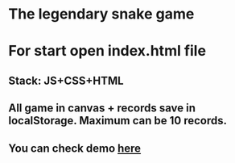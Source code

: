 # The legendary snake game

# For start open index.html file

## Stack: JS+CSS+HTML

## All game in canvas + records save in localStorage. Maximum can be 10 records.

## You can check demo [here](https://vonraglirik.github.io/snakeJS/)
